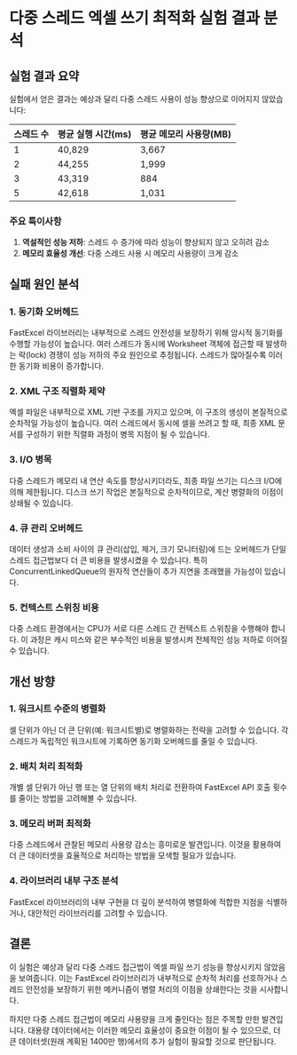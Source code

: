 # 다중 스레드 엑셀 쓰기 최적화 실험 결과 분석

## 실험 결과 요약

실험에서 얻은 결과는 예상과 달리 다중 스레드 사용이 성능 향상으로 이어지지 않았습니다:

| 스레드 수 | 평균 실행 시간(ms) | 평균 메모리 사용량(MB) |
|----------|-----------------|-------------------|
| 1        | 40,829          | 3,667             |
| 2        | 44,255          | 1,999             |
| 3        | 43,319          | 884               |
| 5        | 42,618          | 1,031             |

### 주요 특이사항

1. **역설적인 성능 저하**: 스레드 수 증가에 따라 성능이 향상되지 않고 오히려 감소
2. **메모리 효율성 개선**: 다중 스레드 사용 시 메모리 사용량이 크게 감소

## 실패 원인 분석

### 1. 동기화 오버헤드

FastExcel 라이브러리는 내부적으로 스레드 안전성을 보장하기 위해 암시적 동기화를 수행할 가능성이 높습니다. 여러 스레드가 동시에 Worksheet 객체에 접근할 때 발생하는 락(lock) 경쟁이 성능 저하의 주요 원인으로 추정됩니다. 스레드가 많아질수록 이러한 동기화 비용이 증가합니다.

### 2. XML 구조 직렬화 제약

엑셀 파일은 내부적으로 XML 기반 구조를 가지고 있으며, 이 구조의 생성이 본질적으로 순차적일 가능성이 높습니다. 여러 스레드에서 동시에 셀을 쓰려고 할 때, 최종 XML 문서를 구성하기 위한 직렬화 과정이 병목 지점이 될 수 있습니다.

### 3. I/O 병목

다중 스레드가 메모리 내 연산 속도를 향상시키더라도, 최종 파일 쓰기는 디스크 I/O에 의해 제한됩니다. 디스크 쓰기 작업은 본질적으로 순차적이므로, 계산 병렬화의 이점이 상쇄될 수 있습니다.

### 4. 큐 관리 오버헤드

데이터 생성과 소비 사이의 큐 관리(삽입, 제거, 크기 모니터링)에 드는 오버헤드가 단일 스레드 접근법보다 더 큰 비용을 발생시켰을 수 있습니다. 특히 ConcurrentLinkedQueue의 원자적 연산들이 추가 지연을 초래했을 가능성이 있습니다.

### 5. 컨텍스트 스위칭 비용

다중 스레드 환경에서는 CPU가 서로 다른 스레드 간 컨텍스트 스위칭을 수행해야 합니다. 이 과정은 캐시 미스와 같은 부수적인 비용을 발생시켜 전체적인 성능 저하로 이어질 수 있습니다.

## 개선 방향

### 1. 워크시트 수준의 병렬화

셀 단위가 아닌 더 큰 단위(예: 워크시트별)로 병렬화하는 전략을 고려할 수 있습니다. 각 스레드가 독립적인 워크시트에 기록하면 동기화 오버헤드를 줄일 수 있습니다.

### 2. 배치 처리 최적화

개별 셀 단위가 아닌 행 또는 열 단위의 배치 처리로 전환하여 FastExcel API 호출 횟수를 줄이는 방법을 고려해볼 수 있습니다.

### 3. 메모리 버퍼 최적화

다중 스레드에서 관찰된 메모리 사용량 감소는 흥미로운 발견입니다. 이것을 활용하여 더 큰 데이터셋을 효율적으로 처리하는 방법을 모색할 필요가 있습니다.

### 4. 라이브러리 내부 구조 분석

FastExcel 라이브러리의 내부 구현을 더 깊이 분석하여 병렬화에 적합한 지점을 식별하거나, 대안적인 라이브러리를 고려할 수 있습니다.

## 결론

이 실험은 예상과 달리 다중 스레드 접근법이 엑셀 파일 쓰기 성능을 향상시키지 않았음을 보여줍니다. 이는 FastExcel 라이브러리가 내부적으로 순차적 처리를 선호하거나 스레드 안전성을 보장하기 위한 메커니즘이 병렬 처리의 이점을 상쇄한다는 것을 시사합니다.

하지만 다중 스레드 접근법이 메모리 사용량을 크게 줄인다는 점은 주목할 만한 발견입니다. 대용량 데이터에서는 이러한 메모리 효율성이 중요한 이점이 될 수 있으므로, 더 큰 데이터셋(원래 계획된 1400만 행)에서의 추가 실험이 필요할 것으로 판단됩니다.
